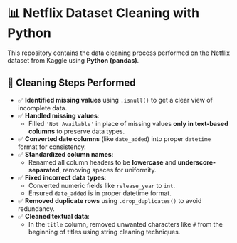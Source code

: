 # 📊 Netflix Dataset Cleaning with Python

This repository contains the data cleaning process performed on the Netflix dataset from Kaggle using **Python (pandas)**.

## 🧹 Cleaning Steps Performed

- ✅ **Identified missing values** using `.isnull()` to get a clear view of incomplete data.
- ✅ **Handled missing values**:
  - Filled `'Not Available'` in place of missing values **only in text-based columns** to preserve data types.
- ✅ **Converted date columns** (like `date_added`) into proper `datetime` format for consistency.
- ✅ **Standardized column names**:
  - Renamed all column headers to be **lowercase** and **underscore-separated**, removing spaces for uniformity.
- ✅ **Fixed incorrect data types**:
  - Converted numeric fields like `release_year` to `int`.
  - Ensured `date_added` is in proper datetime format.
- ✅ **Removed duplicate rows** using `.drop_duplicates()` to avoid redundancy.
- ✅ **Cleaned textual data**:
  - In the `title` column, removed unwanted characters like `#` from the beginning of titles using string cleaning techniques.
